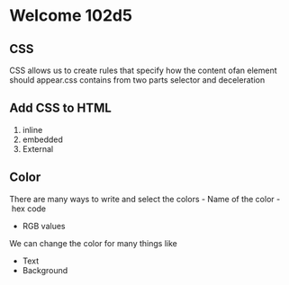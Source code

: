 # Welcome 102d5

## CSS
CSS allows us to create rules that specify how the content ofan element should appear.css contains from two parts selector and deceleration

## Add CSS to HTML
1. inline 
2. embedded
3. External

## Color 
There are many ways to write and select the colors
- Name of the color
- hex code
- RGB values

We can change the color for many things like
- Text
- Background 
 